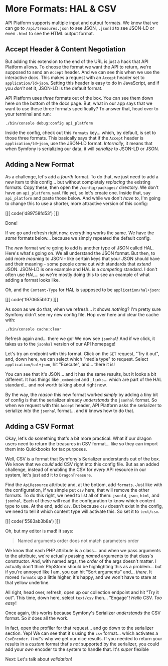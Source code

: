 # More Formats: HAL & CSV

API Platform supports multiple input and output formats. We know that we can go to
`/api/treasures.json` to see JSON, `.jsonld` to see JSON-LD or even `.html` to
see the HTML output format.

## Accept Header & Content Negotiation

But adding this extension to the end of the URL is just a hack that API Platform
allows. To choose the format we want the API to return, we're supposed to send an
`Accept` header. And we can see this when we use the interactive docs.
This makes a request with an `Accept` header set to `application/ld+json`. Setting
this header is easy to do in JavaScript, and if you *don't* set it,
JSON-LD is the default format.

API Platform uses *three* formats out of the box. You can see them down here on the
bottom of the docs page. But, what in our app says that we want to use these three
formats specifically? To answer that, head over to your terminal and run:

```terminal
./bin/console debug:config api_platform
```

Inside the config, check out this `formats` key... which, by default, is set to
those three formats. This basically says that if the `Accept` header is
`application/ld+json`, use the JSON-LD format. *Internally*, it means that when
Symfony is serializing our data, it will *serialize* to JSON-LD or JSON.

## Adding a New Format

As a challenge, let's add a *fourth* format. To do that, we just need to add a
new item to this config... but without completely *replacing* the existing formats.
Copy these, then open the `/config/packages/` directory. We don't have an
`api_platform.yaml` file yet, so let's create one. Inside that, say `api_platform`
and paste those below. And while we don't *have* to, I'm going to change this to
use a shorter, more attractive version of this config:

[[[ code('d89758fd53') ]]]

Done!

If we go and refresh right now, everything works the same. We have the *same*
formats below... because we simply repeated the default config.

The *new* format we're going to add is another type of JSON called HAL. Here's
what's going on. We all understand the JSON format. But then, to add more *meaning*
to JSON - like certain keys that your JSON should have and their meaning - some people
come out with standards that *extend* JSON. JSON-LD is one example and HAL is
a *competing* standard. I don't often use HAL... so we're mostly doing this to
see an example of what adding a format looks like.

Oh, and the `Content-Type` for HAL is supposed to be `application/hal+json`:

[[[ code('f970655b10') ]]]

As soon as we do that, when we refresh... it shows *nothing*? I'm pretty sure
Symfony didn't see my new config file. Hop over here and clear the cache with:

```terminal
./bin/console cache:clear
```

Refresh again and... there we go! We now see `jsonhal`! And if we click, it
takes us to the `jsonhal` version of our API homepage!

Let's try an endpoint with this format. Click on the `GET` request, "Try it out",
and, down here, we can select which "media type" to request. Select
`application/hal+json`, hit "Execute", and... there it is!

You can see that it's JSON... and it has the same results, but it looks a bit
different. It has things like `_embedded` and `_links`... which are part of the
HAL standard... and not worth talking about right now.

By the way, the *reason* this new format worked *simply* by adding a tiny bit of
config is that the serializer already *understands* the `jsonhal` format. So when
we request with this `Accept` header, API Platform asks the serializer to serialize
*into* the `jsonhal` format... and *it* knows how to do that.

## Adding a CSV Format

Okay, let's do something that's a bit more practical. What if our dragon users
need to return the treasures in CSV format... like so they can import them into
Quickbooks for tax purposes.

Well, CSV *is* a format that Symfony's Serializer understands out of the box. We
know that we *could* add CSV right into this config file. But as an added challenge,
instead of enabling the CSV for *every* API resource in our system, let's just add
it to `DragonTreasure`.

Find the `ApiResource` attribute and, at the bottom, add `formats`. Just like with
the configuration, if we simple put `csv` here, that will remove the other formats.
To do this right, we need to list all of them: `jsonld`, `json`, `html`, and
`jsonhal`. Each of these will read the configuration to know which content type to
use. At the end, add `csv`. But because `csv` doesn't exist in the config, we
need to tell it which content type will activate this. So set it to `text/csv`.

[[[ code('5583ab3b8a') ]]]

Oh, but my editor is mad! It says:

> Named arguments order does not match parameters order

We know that each PHP attribute is a class... and when we pass arguments to the
attribute, we're actually passing *named* arguments to that class's constructor.
And, with named args, the *order* of the args doesn't matter. I actually don't think
PhpStorm should be highlighting this as a problem... but if you're annoyed like
I am, you can hit "Sort arguments" and... *there*. It moved `formats` up a little
higher, it's happy, and *we* won't have to stare at that yellow underline.

All right, head over, refresh, open up our collection endpoint and hit "Try it out".
This time, down here, select `text/csv` then... "Engage"! *Hello* CSV. *Too easy*!

Once again, this works because Symfony's Serializer *understands* the CSV format.
So *it* does all the work.

In fact, open the profiler for that request... and go down to the serializer
section. Yep! We can see that it's using the `csv` format... which activates
a `CsvEncoder`. *That's* why we get our nice results. If you needed to return
your results in a *custom* format that's *not* supported by the serializer, you
could add your *own* encoder to the system to handle that. It's *super* flexible

Next: Let's talk about *validation*!
